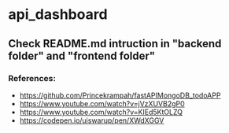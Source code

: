 # api_dashboard

## Check README.md intruction in "backend folder" and "frontend folder"


### References: 
* https://github.com/Princekrampah/fastAPIMongoDB_todoAPP
* https://www.youtube.com/watch?v=jVzXUVB2gP0
* https://www.youtube.com/watch?v=KIEd5KtOLZQ
* https://codepen.io/uiswarup/pen/XWdXGGV
